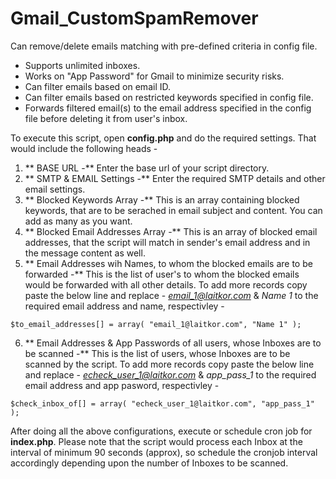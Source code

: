 Gmail_CustomSpamRemover
=======================

Can remove/delete emails matching with pre-defined criteria in config file. 

* Supports unlimited inboxes. 
* Works on "App Password" for Gmail to minimize security risks.
* Can filter emails based on email ID.
* Can filter emails based on restricted keywords specified in config file.
* Forwards filtered email(s) to the email address specified in the config file before deleting it from user's inbox.

To execute this script, open **config.php** and do the required settings. That would include the following heads -
 
1. ** BASE URL -** Enter the base url of your script directory.
2. ** SMTP & EMAIL Settings -** Enter the required SMTP details and other email settings.
3. ** Blocked Keywords Array -** This is an array containing blocked keywords, that are to be serached in email subject and content. You can add as many as you want.
4. ** Blocked Email Addresses Array -** This is an array of blocked email addresses, that the script will match in sender's email address and in the message content as well.
5. ** Email Addresses wih Names, to whom the blocked emails are to be forwarded -** This is the list of user's to whom the blocked emails would be forwarded with all other details. To add more records copy paste the below line and replace - *email_1@laitkor.com* & *Name 1* to the required email address and name, respectivley -
```
$to_email_addresses[] = array( "email_1@laitkor.com", "Name 1" );
```
6. ** Email Addresses & App Passwords of all users, whose Inboxes are to be scanned -**  This is the list of users, whose Inboxes are to be scanned by the script. To add more records copy paste the below line and replace - *echeck_user_1@laitkor.com* & *app_pass_1* to the required email address and app pasword, respectivley -
```
$check_inbox_of[] = array( "echeck_user_1@laitkor.com", "app_pass_1" );
```

After doing all the above configurations, execute or schedule cron job for **index.php**. Please note that the script would process each Inbox at the interval of minimum 90 seconds (approx), so schedule the cronjob interval accordingly depending upon the number of Inboxes to be scanned.
